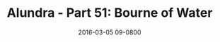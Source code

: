 ---
layout: entry.pug
title: "Alundra - Part 51: Bourne of Water"
date: 2016-03-05 09-0800
publishDate: 2017-10-31 12:00:00 -0800
categories: playthroughs alundra
draft: true
---